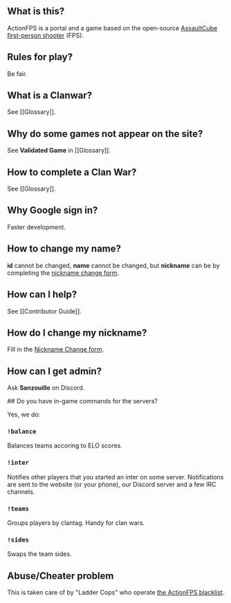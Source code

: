 ## What is this?

ActionFPS is a portal and a game based on the open-source <a href="http://assault.cubers.net/">AssaultCube first-person shooter</a> (FPS).

## Rules for play?

Be fair.

## What is a Clanwar?

See [[Glossary]].

## Why do some games not appear on the site?

See **Validated Game** in [[Glossary]].

## How to complete a Clan War?

See [[Glossary]].

## Why Google sign in?

Faster development.

## How to change my name?

**id** cannot be changed, **name** cannot be changed, but **nickname** can be by completing the [nickname change form](https://docs.google.com/forms/d/10DqKjc8YxnpQ7llI2E2AT4ceYtypzZg0d5LD4lRTe0E/viewform).

## How can I help?

See [[Contributor Guide]].

## How do I change my nickname?

Fill in the <a href="https://docs.google.com/forms/d/e/1FAIpQLSeHElqokwAP_0ELgs1ijiQEvs-C--vJzfDcPjDXAFXAOks3cw/viewform">Nickname Change form</a>.

## How can I get admin?

Ask **Sanzouille** on Discord.

## Do you have in-game commands for the servers?

Yes, we do:

### `!balance`
Balances teams accoring to ELO scores.

### `!inter`

Notifies other players that you started an inter on some server. Notifications are sent to the website (or your phone), our Discord server and a few IRC channels.

### `!teams`
Groups players by clantag. Handy for clan wars.

### `!sides`
Swaps the team sides.

## Abuse/Cheater problem
This is taken care of by "Ladder Cops" who operate [the ActionFPS blacklist](https://github.com/ActionFPS/blacklist).